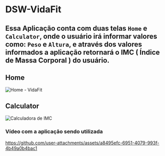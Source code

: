 # DSW-VidaFit

## Essa Aplicação conta com duas telas ```Home``` e ```Calculator```, onde o usuário irá informar valores como: ```Peso``` e ```Altura```, e através dos valores informados a aplicação retornará o IMC ( Índice de Massa Corporal ) do usuário.

## Home
![Home - VidaFit](https://github.com/user-attachments/assets/7bb0337c-66d5-489c-9509-0db0a10a51e3)

## Calculator
![Calculadora de IMC](https://github.com/user-attachments/assets/acbbd4a5-2698-4e99-a277-8ce5be2c255f)

### Vídeo com a aplicação sendo utilizada
https://github.com/user-attachments/assets/a8495efc-6951-4079-993f-4b49a0b4bac1

